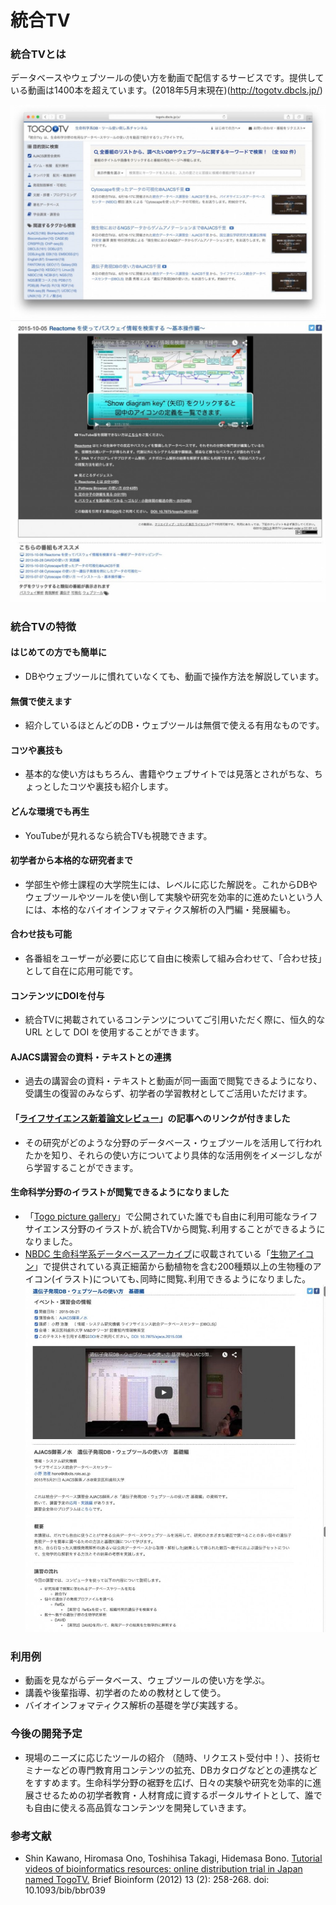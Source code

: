 # 統合TV
### 統合TVとは

データベースやウェブツールの使い方を動画で配信するサービスです。提供している動画は1400本を超えています。(2018年5月末現在)(http://togotv.dbcls.jp/)

![Fig-1](https://raw.githubusercontent.com/dbcls/website/master/services/images/DBCLSservices_TogoTV_fig-1_180523.jpg)  
![Fig-2](https://raw.githubusercontent.com/dbcls/website/master/services/images/DBCLSservices_TogoTV_fig-2_180523.jpg)

### 統合TVの特徴

#### はじめての方でも簡単に

* DBやウェブツールに慣れていなくても、動画で操作方法を解説しています。

#### 無償で使えます

* 紹介しているほとんどのDB・ウェブツールは無償で使える有用なものです。

#### コツや裏技も

* 基本的な使い方はもちろん、書籍やウェブサイトでは見落とされがちな、ちょっとしたコツや裏技も紹介します。

#### どんな環境でも再生

* YouTubeが見れるなら統合TVも視聴できます。

#### 初学者から本格的な研究者まで

* 学部生や修士課程の大学院生には、レベルに応じた解説を。これからDBやウェブツールやツールを使い倒して実験や研究を効率的に進めたいという人には、本格的なバイオインフォマティクス解析の入門編・発展編も。

#### 合わせ技も可能

* 各番組をユーザーが必要に応じて自由に検索して組み合わせて、「合わせ技」として自在に応用可能です。

#### コンテンツにDOIを付与

* 統合TVに掲載されているコンテンツについてご引用いただく際に、恒久的な URL として DOI を使用することができます。

#### AJACS講習会の資料・テキストとの連携

* 過去の講習会の資料・テキストと動画が同一画面で閲覧できるようになり、受講生の復習のみならず、初学者の学習教材としてご活用いただけます。

#### 「[ライフサイエンス新着論文レビュー](http://first.lifesciencedb.jp/about)」の記事へのリンクが付きました

* その研究がどのような分野のデータベース・ウェブツールを活用して行われたかを知り、それらの使い方についてより具体的な活用例をイメージしながら学習することができます。

#### 生命科学分野のイラストが閲覧できるようになりました

* 「[Togo picture gallery](http://g86.dbcls.jp/togopic)」で公開されていた誰でも自由に利用可能なライフサイエンス分野のイラストが､統合TVから閲覧､利用することができるようになりました｡
* [NBDC 生命科学系データベースアーカイブ](http://dbarchive.biosciencedbc.jp/)に収載されている「[生物アイコン](http://togodb.biosciencedbc.jp/togodb/view/taxonomy_icon)」で提供されている真正細菌から動植物を含む200種類以上の生物種のアイコン(イラスト)についても､同時に閲覧､利用できるようになりました｡  
![Fig-3](https://raw.githubusercontent.com/dbcls/website/master/services/images/DBCLSservices_TogoTV_fig-3_180523.jpg)


### 利用例

* 動画を見ながらデータベース、ウェブツールの使い方を学ぶ。
* 講義や後輩指導、初学者のための教材として使う。
* バイオインフォマティクス解析の基礎を学び実践する。

### 今後の開発予定

* 現場のニーズに応じたツールの紹介 （随時、リクエスト受付中！）、技術セミナーなどの専門教育用コンテンツの拡充、DBカタログなどとの連携などをすすめます。生命科学分野の裾野を広げ、日々の実験や研究を効率的に進展させるための初学者教育・人材育成に資するポータルサイトとして、誰でも自由に使える高品質なコンテンツを開発していきます。



### 参考文献

* Shin Kawano, Hiromasa Ono, Toshihisa Takagi, Hidemasa Bono. [Tutorial videos of bioinformatics resources: online distribution trial in Japan named TogoTV.](http://bib.oxfordjournals.org/content/13/2/258.full "Tutorial videos of bioinformatics resources: online distribution trial in Japan named TogoTV") Brief Bioinform (2012) 13 (2): 258-268. doi: 10.1093/bib/bbr039
